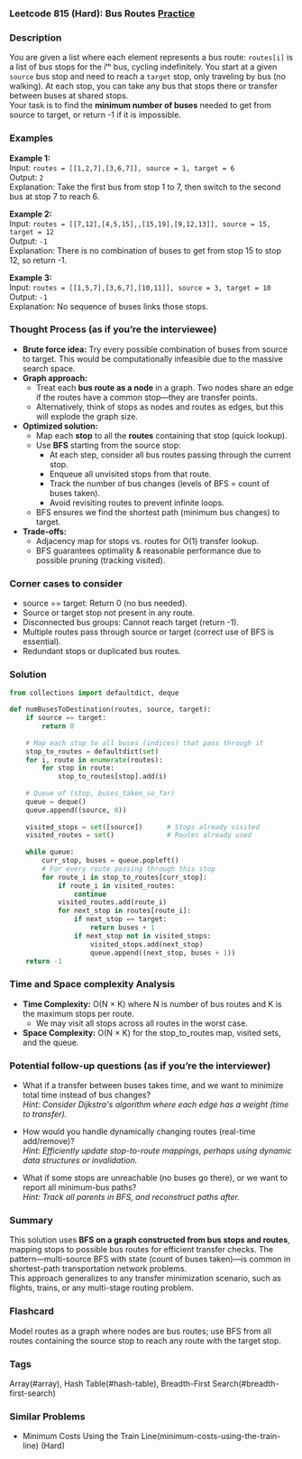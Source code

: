 ### Leetcode 815 (Hard): Bus Routes [Practice](https://leetcode.com/problems/bus-routes)

### Description  
You are given a list where each element represents a bus route: `routes[i]` is a list of bus stops for the iᵗʰ bus, cycling indefinitely. You start at a given `source` bus stop and need to reach a `target` stop, only traveling by bus (no walking). At each stop, you can take any bus that stops there or transfer between buses at shared stops.  
Your task is to find the **minimum number of buses** needed to get from source to target, or return -1 if it is impossible.

### Examples  

**Example 1:**  
Input: `routes = [[1,2,7],[3,6,7]], source = 1, target = 6`  
Output: `2`  
Explanation: Take the first bus from stop 1 to 7, then switch to the second bus at stop 7 to reach 6.

**Example 2:**  
Input: `routes = [[7,12],[4,5,15],,[15,19],[9,12,13]], source = 15, target = 12`  
Output: `-1`  
Explanation: There is no combination of buses to get from stop 15 to stop 12, so return -1.

**Example 3:**  
Input: `routes = [[1,5,7],[3,6,7],[10,11]], source = 3, target = 10`  
Output: `-1`  
Explanation: No sequence of buses links those stops.

### Thought Process (as if you’re the interviewee)  
- **Brute force idea:** Try every possible combination of buses from source to target. This would be computationally infeasible due to the massive search space.
- **Graph approach:**  
  - Treat each **bus route as a node** in a graph. Two nodes share an edge if the routes have a common stop—they are transfer points.
  - Alternatively, think of stops as nodes and routes as edges, but this will explode the graph size.
- **Optimized solution:**  
  - Map each **stop** to all the **routes** containing that stop (quick lookup).
  - Use **BFS** starting from the source stop:  
    - At each step, consider all bus routes passing through the current stop.
    - Enqueue all unvisited stops from that route.
    - Track the number of bus changes (levels of BFS = count of buses taken).
    - Avoid revisiting routes to prevent infinite loops.
  - BFS ensures we find the shortest path (minimum bus changes) to target.
- **Trade-offs:**  
  - Adjacency map for stops vs. routes for O(1) transfer lookup.
  - BFS guarantees optimality & reasonable performance due to possible pruning (tracking visited).

### Corner cases to consider  
- source == target: Return 0 (no bus needed).
- Source or target stop not present in any route.
- Disconnected bus groups: Cannot reach target (return -1).
- Multiple routes pass through source or target (correct use of BFS is essential).
- Redundant stops or duplicated bus routes.

### Solution

```python
from collections import defaultdict, deque

def numBusesToDestination(routes, source, target):
    if source == target:
        return 0
    
    # Map each stop to all buses (indices) that pass through it
    stop_to_routes = defaultdict(set)
    for i, route in enumerate(routes):
        for stop in route:
            stop_to_routes[stop].add(i)
    
    # Queue of (stop, buses_taken_so_far)
    queue = deque()
    queue.append((source, 0))
    
    visited_stops = set([source])      # Stops already visited
    visited_routes = set()             # Routes already used
    
    while queue:
        curr_stop, buses = queue.popleft()
        # For every route passing through this stop
        for route_i in stop_to_routes[curr_stop]:
            if route_i in visited_routes:
                continue
            visited_routes.add(route_i)
            for next_stop in routes[route_i]:
                if next_stop == target:
                    return buses + 1
                if next_stop not in visited_stops:
                    visited_stops.add(next_stop)
                    queue.append((next_stop, buses + 1))
    return -1
```

### Time and Space complexity Analysis  

- **Time Complexity:** O(N × K) where N is number of bus routes and K is the maximum stops per route.  
  - We may visit all stops across all routes in the worst case.
- **Space Complexity:** O(N × K) for the stop_to_routes map, visited sets, and the queue.

### Potential follow-up questions (as if you’re the interviewer)  

- What if a transfer between buses takes time, and we want to minimize total time instead of bus changes?  
  *Hint: Consider Dijkstra's algorithm where each edge has a weight (time to transfer).*

- How would you handle dynamically changing routes (real-time add/remove)?  
  *Hint: Efficiently update stop-to-route mappings, perhaps using dynamic data structures or invalidation.*

- What if some stops are unreachable (no buses go there), or we want to report all minimum-bus paths?  
  *Hint: Track all parents in BFS, and reconstruct paths after.*

### Summary

This solution uses **BFS on a graph constructed from bus stops and routes**, mapping stops to possible bus routes for efficient transfer checks. The pattern—multi-source BFS with state (count of buses taken)—is common in shortest-path transportation network problems.  
This approach generalizes to any transfer minimization scenario, such as flights, trains, or any multi-stage routing problem.


### Flashcard
Model routes as a graph where nodes are bus routes; use BFS from all routes containing the source stop to reach any route with the target stop.

### Tags
Array(#array), Hash Table(#hash-table), Breadth-First Search(#breadth-first-search)

### Similar Problems
- Minimum Costs Using the Train Line(minimum-costs-using-the-train-line) (Hard)